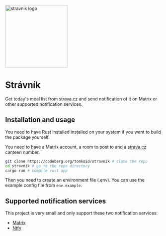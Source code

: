<img src="https://codeberg.org/tomkoid/stravnik/media/branch/main/assets/stravnik.jpg" alt="stravnik logo" width="200"/>

# Strávník

Get today's meal list from strava.cz and send notification of it on Matrix or other supported notification services.

## Installation and usage 

You need to have Rust installed installed on your system if you want to build the package yourself.

You need to have a Matrix account, a room to post to and a [strava.cz](https://strava.cz) canteen number.

```bash
git clone https://codeberg.org/tomkoid/stravnik # clone the repo
cd stravnik # go to the repo directory
cargo run # compile rust app 
```

Then you need to create an environment file (.env). You can use the example config file from `env.example`.

## Supported notification services

This project is very small and only support these two notification services:

- [Matrix](https://matrix.org/)
- [Ntfy](https://ntfy.sh/)
